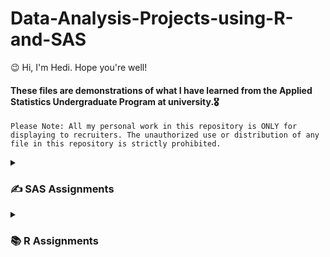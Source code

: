 # Data-Analysis-Projects-using-R-and-SAS

😉 Hi, I'm Hedi. Hope you're well!

#### These files are demonstrations of what I have learned from the Applied Statistics Undergraduate Program at university.🎖

`Please Note: All my personal work in this repository is ONLY for displaying to recruiters. The unauthorized use or distribution of any file in this repository is strictly prohibited.`

<details>
  <summary><h3> ✍️ SAS Assignments </h3></summary>

  #### 1️⃣ [SAS Assignment 1 - Simple Linear Regression](https://github.com/HediWork/Data-Analysis-Projects-using-R-and-SAS/blob/main/SAS_A1_18_pages.pdf)

***Course: Regression Analysis***

**Skills and Tools:**
`Simple Linear Regression`, `Model Building`, `Confidence Interval`, `t-distribution`, `F-distribution`, `Statistical Inference`, `Hypothesis Testing`, `t-test`, `F-test`, `P-value`, `Least square estimators`, `Simple coefficient of determination: R^2`, `Simple correlation coefficient: r`, `Sum of squares`, `Point estimators`, `Point predictions`

***SAS Problem: Q2 (page 8-18)***
<br>
<br>

  #### 2️⃣ [SAS Assignment 2 - Multiple Linear Regression](https://github.com/HediWork/Data-Analysis-Projects-using-R-and-SAS/blob/main/SAS_A2_17_pages.pdf)

***Course: Regression Analysis***

**Skills and Tools:**
`Multiple Linear Regression`, `Model Building`,`Durbin-Watson test`, `Autocorrelation`, `Z-score`, `Matrix form`, `Vectors`,  `Confidence Interval`, `t-distribution`, `F-distribution`, `Statistical Inference`, `Hypothesis Testing`, `t-test`, `F-test`, `P-value`, `Least square estimators`, `Multiple coefficient of determination: R^2`, `Adjusted R^2`, `Multiple correlation coefficient: R`, `Sum of squares`, `Point estimators`, `Point predictions`, `Model Adequacy Checking`, `Inference Assumptions`

***SAS Problem: Q3 (page 7-17)***
<br>
<br>
  
  #### 3️⃣ [SAS Assignment 3 - Multiple Linear Regression](https://github.com/HediWork/Data-Analysis-Projects-using-R-and-SAS/blob/main/SAS_A3_9_pages.pdf)

***Course: Regression Analysis***

**Skills and Tools:**
`Multiple Linear Regression`, `Model Building`,`Multicollinearity`, `Analysis of Variance`, `C-statistics`, `MSres`, `SSres`, `SST`, `SSR`, `MSR`, `Confidence Interval`, `t-distribution`, `F-distribution`, `Statistical Inference`, `Hypothesis Testing`, `t-test`, `F-test`, `P-value`, `Least square estimators`, `Multiple coefficient of determination: R^2`, `Adjusted R^2`, `Multiple correlation coefficient: R`, `Sum of squares`, `Point estimators`, `Point predictions`, `Model Adequacy Checking`, `Inference Assumptions`, `residuals`, `Diagnostics for Leverage and Influence`, `outliers`, `influential points`, `leverage points`, `R student`, `Cook's distance`, `DFFITS`, `DFBETAS`

***SAS Problem: Q2 (page 6-9)***
<br>
<br>
</details>

<details>
  <summary><h3> 📚 R Assignments </h3></summary>
</details>

